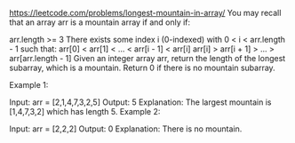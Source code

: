 https://leetcode.com/problems/longest-mountain-in-array/
You may recall that an array arr is a mountain array if and only if:

arr.length >= 3
There exists some index i (0-indexed) with 0 < i < arr.length - 1 such that:
arr[0] < arr[1] < ... < arr[i - 1] < arr[i]
arr[i] > arr[i + 1] > ... > arr[arr.length - 1]
Given an integer array arr, return the length of the longest subarray, which is a mountain. Return 0 if there is no mountain subarray.

Example 1:

Input: arr = [2,1,4,7,3,2,5]
Output: 5
Explanation: The largest mountain is [1,4,7,3,2] which has length 5.
Example 2:

Input: arr = [2,2,2]
Output: 0
Explanation: There is no mountain.
